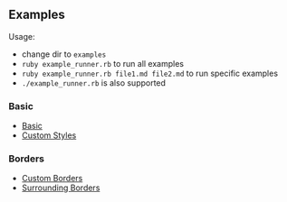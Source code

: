 ## Examples

Usage:
* change dir to `examples`
* `ruby example_runner.rb` to run all examples
* `ruby example_runner.rb file1.md file2.md` to run specific examples
* `./example_runner.rb` is also supported

### Basic

* [Basic](basic_example.md)
* [Custom Styles](custom_styles_example.md)

### Borders

* [Custom Borders](custom_borders_example.md)
* [Surrounding Borders](surrounding_borders_example.md)

